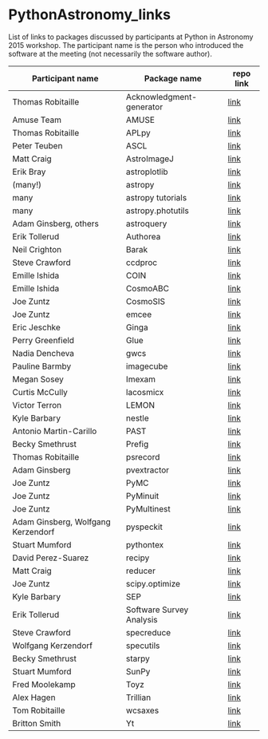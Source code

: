 # PythonAstronomy_links
List of links to packages discussed by participants at Python in Astronomy 2015 workshop.
The participant name is the person who introduced the software at the meeting (not necessarily the 
software author).

| Participant name      | Package name           | repo link  |
| ------------- |-------------| -----|
|Thomas Robitaille|Acknowledgment-generator|[link](http://astrofrog.github.io/acknowledgment-generator)|
|Amuse Team|AMUSE|[link](http://www.amusecode.org/)|
|Thomas Robitaille|APLpy|[link](https://aplpy.github.io)|
|Peter Teuben|ASCL|[link](http://ascl.net)|
|Matt Craig|AstroImageJ|[link](http://www.astro.louisville.edu/software/astroimagej/)|
|Erik Bray|astroplotlib|[link](http://astroplotlib.stsci.edu)|
|(many!) | astropy | [link](https://github.com/astropy/astropy)|astropy|
|many|astropy tutorials|[link](https://github.com/astropy/astropy-tutorials)|
|many|astropy.photutils|[link](https://github.com/astropy/photutils)|astropy.photutils|
|Adam Ginsberg, others|astroquery|[link](https://github.com/astropy/astroquery)|
|Erik Tollerud|Authorea|[link](https://www.authorea.com)|
|Neil Crighton|Barak|[link](https://github.com/nhmc/Barak)|
|Steve Crawford|ccdproc|[link](https://github.com/astropy/ccdproc)|
|Emille Ishida|COIN|[link](http://cointoolbox.github.io)|
|Emille Ishida|CosmoABC|[link](http://cosmoabc.readthedocs.org/en/latest)|
|Joe Zuntz|CosmoSIS|[link](https://bitbucket.org/joezuntz/cosmosis/wiki/development)|
|Joe Zuntz|emcee|[link](http://dan.iel.fm/emcee/current/)|
|Eric Jeschke|Ginga|[link](https://github.com/ejeschke/ginga)|
|Perry Greenfield|Glue|[link](http://www.glueviz.org/en/stable/)|
|Nadia Dencheva|gwcs|[link](https://github.com/spacetelescope/gwcs)|
|Pauline Barmby|imagecube|[link](https://github.com/sophiathl/imagecube)|
|Megan Sosey|Imexam|[link](http://imexam.readthedocs.org/imexam/index.html)|
|Curtis McCully|lacosmicx|[link](https://github.com/cmccully/lacosmicx)|
|Victor Terron|LEMON|[link](https://github.com/vterron/lemon)|
|Kyle Barbary|nestle|[link](https://github.com/kbarbary/nestle)|
|Antonio Martin-Carillo|PAST|[link](https://github.com/kalgash82/past)|
|Becky Smethrust|Prefig|[link](https://github.com/rjsmethurst/prefig)|
|Thomas Robitaille|psrecord|[link](https://github.com/astrofrog/psrecord)|
|Adam Ginsberg|pvextractor|[link](https://github.com/radio-astro-tools/pvextractor)|
|Joe Zuntz|PyMC|[link](http://pymc-devs.github.io/pymc/index.html)|
|Joe Zuntz|PyMinuit|[link](https://github.com/jpivarski/pyminuit)|
|Joe Zuntz|PyMultinest|[link](https://github.com/JohannesBuchner/PyMultiNest)|
|Adam Ginsberg, Wolfgang Kerzendorf|pyspeckit|[link](https://github.com/pyspeckit/pyspeckit)|
|Stuart Mumford|pythontex|[link](https://github.com/gpoore/pythontex)|
|David Perez-Suarez|recipy|[link](https://github.com/recipy/recipy)|
|Matt Craig|reducer|[link](https://github.com/mwcraig/reducer)|
|Joe Zuntz|scipy.optimize|[link](https://github.com/jpivarski/pyminuit)|
|Kyle Barbary|SEP|[link](https://github.com/kbarbary/sep)|
|Erik Tollerud  |Software Survey Analysis|[link](https://github.com/eteq/software_survey_analysis)|
|Steve Crawford|specreduce|[link](https://github.com/crawfordsm/specreduce)|
|Wolfgang Kerzendorf|specutils|[link](https://github.com/astropy/specutils)|
|Becky Smethrust|starpy|[link](https://github.com/zooniverse/starpy)|
|Stuart Mumford|SunPy|[link](http://sunpy.org)|
|Fred Moolekamp|Toyz|[link](http://fred3m.github.io/toyz/)|
|Alex Hagen|Trillian|[link](http://trillianverse.org)|
|Tom Robitaille|wcsaxes|[link](https://github.com/astrofrog/wcsaxes)|
|Britton Smith|Yt|[link](http://yt-project.org)|
